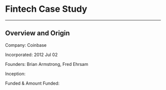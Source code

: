 # Fintech Case Study

---

## Overview and Origin

Company:  Coinbase

Incorporated:  2012 Jul 02

Founders:  Brian Armstrong, Fred Ehrsam

Inception:

Funded & Amount Funded:


